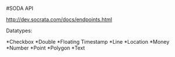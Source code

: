 #SODA API

http://dev.socrata.com/docs/endpoints.html

Datatypes:

*Checkbox
*Double
*Floating Timestamp
*Line
*Location
*Money
*Number
*Point
*Polygon
*Text